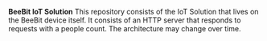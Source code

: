 **BeeBit IoT Solution**
This repository consists of the IoT Solution that lives on the BeeBit device itself. It consists of an HTTP server that responds to requests with a people count. The architecture may change over time.
